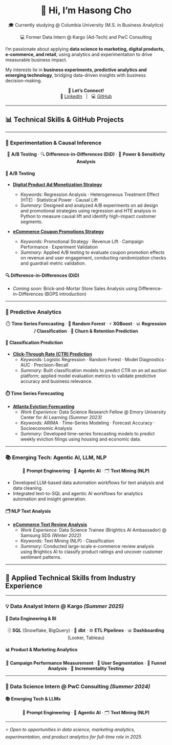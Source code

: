 <h1 align="center">👋 Hi, I’m Hasong Cho</h1>


<p align="center">
🎓 Currently studying @ Columbia University (M.S. in Business Analytics)
</p>


<p align="center">
💻 Former Data Intern @ Kargo (Ad-Tech) and PwC Consulting  
</p>


I’m passionate about applying **data science to marketing, digital products, e-commerce, and retail**, using analytics and experimentation to drive measurable business impact.  

My interests lie in **business experiments, predictive analytics and emerging technology**, bridging data-driven insights with business decision-making.  


<p align="center">
🤝 <b>Let’s Connect!</b><br>
🔗 <a href="https://www.linkedin.com/in/hasongcho]">LinkedIn</a> &nbsp; | &nbsp;
💻 <a href="https://github.com/hasongc01">GitHub</a>
</p>

---

## 📊 Technical Skills & GitHub Projects

---

### 🧪 **Experimentation & Causal Inference**

<p align="center">
🎯 <b>A/B Testing</b> · 🔍 <b>Difference-in-Differences (DiD)</b> · 🧩 <b>Power & Sensitivity Analysis</b>
</p>

#### 🎯 A/B Testing  
- [**Digital Product Ad Monetization Strategy**](https://github.com/hasongc01/A-B-Testing-Ad-Monetization-Strategy)  
  - *Keywords:* Regression Analysis · Heterogeneous Treatment Effect (HTE) · Statistical Power · Causal Lift  
  - *Summary:* Designed and analyzed A/B experiments on ad design and promotional strategies using regression and HTE analysis in Python to measure causal lift and identify high-impact customer segments.  

- [**eCommerce Coupon Promotions Strategy**](https://github.com/hasongc01/A-B-Testing-Coupon-Campaign)  
  - *Keywords:* Promotional Strategy · Revenue Lift · Campaign Performance · Experiment Validation  
  - *Summary:* Applied A/B testing to evaluate coupon promotion effects on revenue and user engagement, conducting randomization checks and guardrail metric validation.  

#### 🔍 Difference-in-Differences (DiD)  
- *Coming soon:* Brick-and-Mortar Store Sales Analysis using Difference-in-Differences (BOPS introduction)  

---

### 🤖 **Predictive Analytics**

<p align="center">
⏱️ <b>Time Series Forecasting</b> · 🌲 <b>Random Forest</b> · ⚡ <b>XGBoost</b> · 📊 <b>Regression / Classification</b> · 🔮 <b>Churn & Retention Prediction</b>
</p>

#### 🌲 Classification Prediction  
- [**Click-Through Rate (CTR) Prediction**](https://github.com/hasongc01/A-B-Testing-Ad-Monetization-Strategy)  
  - *Keywords:* Logistic Regression · Random Forest · Model Diagnostics · AUC · Precision-Recall  
  - *Summary:* Built classification models to predict CTR on an ad auction platform; applied model evaluation metrics to validate predictive accuracy and business relevance.  

#### ⏱️ Time Series Forecasting  
- [**Atlanta Eviction Forecasting**](https://github.com/hasongc01/Atlanta_Eviction_Prediction)  
  - *Work Experience:* Data Science Research Fellow @ Emory University Center for AI Learning *(Summer 2023)*  
  - *Keywords:* ARIMA · Time-Series Modeling · Forecast Accuracy · Socioeconomic Analysis
  - *Summary:* Developed time-series forecasting models to predict weekly eviction filings using housing and economic data.  

---

### 📚 **Emerging Tech: Agentic AI, LLM, NLP**

<p align="center">
💬 <b>Prompt Engineering</b> · 🤖 <b>Agentic AI</b> · 🗂️ <b>Text Mining (NLP)</b>
</p>

- Developed LLM-based data automation workflows for text analysis and data cleaning.  
- Integrated text-to-SQL and agentic AI workflows for analytics automation and insight generation.  

#### 🗂️ NLP Text Analysis
- [**eCommerce Text Review Analysis**](https://github.com/hasongc01/E-Commerce-Review-Text-Analysis-and-Ratings-Classification/tree/main)  
  - *Work Experience:* Data Science Trainee (Brightics AI Ambassador) @ Samsung SDS *(Winter 2022)*  
  - *Keywords:* Text Mining (NLP) · Classification
  - *Summary:* Conducted large-scale e-commerce review analysis using Brightics AI to classify product ratings and uncover customer sentiment patterns.  

---

## 🧠 Applied Technical Skills from Industry Experience

---

### 💡 Data Analyst Intern @ Kargo *(Summer 2025)*

#### 🧱 Data Engineering & BI  
<p align="center">
🗄️ <b>SQL</b> (Snowflake, BigQuery) · 🧭 <b>dbt</b> · ⚙️ <b>ETL Pipelines</b> · 📊 <b>Dashboarding</b> (Looker, Tableau)
</p>

#### 📊 Product & Marketing Analytics  
<p align="center">
📢 <b>Campaign Performance Measurement</b> · 👥 <b>User Segmentation</b> · 🛒 <b>Funnel Analysis</b> · 🚀 <b>Incrementality Testing</b>
</p>

---

### 🧩 Data Science Intern @ PwC Consulting *(Summer 2024)*

#### 📚 Emerging Tech & LLMs  
<p align="center">
💬 <b>Prompt Engineering</b> · 🧠 <b>Agentic AI</b> · 🗂️ <b>Text Mining (NLP)</b>
</p> 


---

⭐️ *Open to opportunities in data science, marketing analytics, experimentation, and product analytics for full-time role in 2025.*

